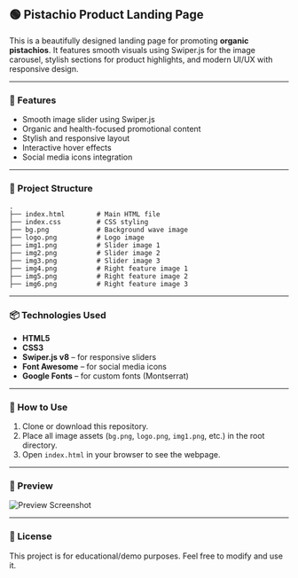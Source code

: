 

## 🟢 Pistachio Product Landing Page

This is a beautifully designed landing page for promoting **organic pistachios**. It features smooth visuals using Swiper.js for the image carousel, stylish sections for product highlights, and modern UI/UX with responsive design.

---

### 🚀 Features

* Smooth image slider using Swiper.js
* Organic and health-focused promotional content
* Stylish and responsive layout
* Interactive hover effects
* Social media icons integration

---

### 📂 Project Structure

```
.
├── index.html        # Main HTML file
├── index.css         # CSS styling
├── bg.png            # Background wave image
├── logo.png          # Logo image
├── img1.png          # Slider image 1
├── img2.png          # Slider image 2
├── img3.png          # Slider image 3
├── img4.png          # Right feature image 1
├── img5.png          # Right feature image 2
├── img6.png          # Right feature image 3
```

---

### 📦 Technologies Used

* **HTML5**
* **CSS3**
* **Swiper.js v8** – for responsive sliders
* **Font Awesome** – for social media icons
* **Google Fonts** – for custom fonts (Montserrat)

---

### 🔧 How to Use

1. Clone or download this repository.
2. Place all image assets (`bg.png`, `logo.png`, `img1.png`, etc.) in the root directory.
3. Open `index.html` in your browser to see the webpage.

---

### 📸 Preview

![Preview Screenshot](preview.png) <!-- Optional: Add a screenshot if you have one -->

---

### 📝 License

This project is for educational/demo purposes. Feel free to modify and use it.


